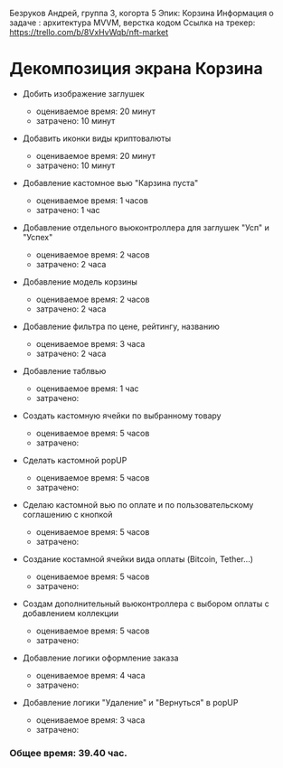 Безруков Андрей, группа 3, когорта 5
Эпик: Корзина
Информация о задаче : архитектура MVVM, верстка кодом
Ссылка на трекер: https://trello.com/b/8VxHvWqb/nft-market

# Декомпозиция экрана Корзина

- Добить изображение заглушек
    - оцениваемое время: 20 минут 
    - затрачено: 10 минут 
    
- Добавить иконки виды криптовалюты
    - оцениваемое время: 20 минут 
    - затрачено: 10 минут 
    
- Добавление кастомное вью "Карзина пуста"
    - оцениваемое время: 1 часов
    - затрачено: 1 час 
    
- Добавление отдельного вьюконтроллера для заглушек "Усп" и "Успех"
    - оцениваемое время: 2 часов
    - затрачено: 2 часа
    
- Добавление модель корзины
    - оцениваемое время: 2 часов
    - затрачено: 2 часа
    
- Добавление фильтра по цене, рейтингу, названию
    - оцениваемое время: 3 часа
    - затрачено: 2 часа 
    
- Добавление таблвью
    - оцениваемое время: 1 час
    - затрачено:

- Создать кастомную ячейки по выбранному товару
    - оцениваемое время: 5 часов
    - затрачено: 
    
- Сделать кастомной popUP 
    - оцениваемое время: 5 часов
    - затрачено:

- Сделаю кастомной вью по оплате и по пользовательскому соглашению с кнопкой
    - оцениваемое время: 5 часов
    - затрачено:
    
- Создание костамной ячейки вида оплаты (Bitcoin, Tether...)
    - оцениваемое время: 5 часов
    - затрачено: 
    
- Создам дополнительный вьюконтроллера с выбором оплаты с добавлением коллекции
    - оцениваемое время: 5 часов
    - затрачено: 
    
- Добавление логики оформление заказа
    - оцениваемое время: 4 часа
    - затрачено: 
    
- Добавление логики "Удаление" и "Вернуться" в popUP
    - оцениваемое время: 3 часа
    - затрачено: 

### Общее время: 39.40 час.
